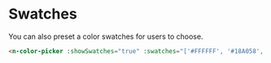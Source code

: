 # Swatches

You can also preset a color swatches for users to choose.

```html
<n-color-picker :showSwatches="true" :swatches="['#FFFFFF', '#18A058', '#2080F0', '#F0A020', '#D03050']" />
```

